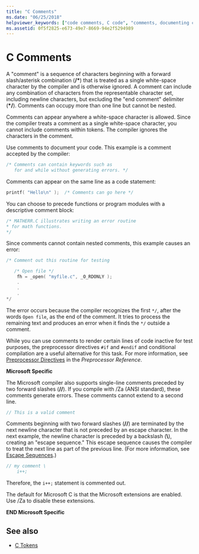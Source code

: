 ```yaml
---
title: "C Comments"
ms.date: "06/25/2018"
helpviewer_keywords: ["code comments, C code", "comments, documenting code", "comments, C code", "/* */ comment delimiters", "comments"]
ms.assetid: 0f5f2825-e673-49e7-8669-94e2f5294989
---
```

# C Comments

A "comment" is a sequence of characters beginning with a forward slash/asterisk combination (<strong>/\*</strong>) that is treated as a single white-space character by the compiler and is otherwise ignored. A comment can include any combination of characters from the representable character set, including newline characters, but excluding the "end comment" delimiter (<strong>\*/</strong>). Comments can occupy more than one line but cannot be nested.

Comments can appear anywhere a white-space character is allowed. Since the compiler treats a comment as a single white-space character, you cannot include comments within tokens. The compiler ignores the characters in the comment.

Use comments to document your code. This example is a comment accepted by the compiler:

```C
/* Comments can contain keywords such as
   for and while without generating errors. */
```

Comments can appear on the same line as a code statement:

```C
printf( "Hello\n" );  /* Comments can go here */
```

You can choose to precede functions or program modules with a descriptive comment block:

```C
/* MATHERR.C illustrates writing an error routine
* for math functions.
*/
```

Since comments cannot contain nested comments, this example causes an error:

```C
/* Comment out this routine for testing

   /* Open file */
    fh = _open( "myfile.c", _O_RDONLY );
    .
    .
    .
*/
```

The error occurs because the compiler recognizes the first `*/`, after the words `Open file`, as the end of the comment. It tries to process the remaining text and produces an error when it finds the `*/` outside a comment.

While you can use comments to render certain lines of code inactive for test purposes, the preprocessor directives `#if` and `#endif` and conditional compilation are a useful alternative for this task. For more information, see [Preprocessor Directives](../preprocessor/preprocessor-directives.md) in the *Preprocessor Reference*.

**Microsoft Specific**

The Microsoft compiler also supports single-line comments preceded by two forward slashes (__//__). If you compile with /Za (ANSI standard), these comments generate errors. These comments cannot extend to a second line.

```C
// This is a valid comment
```

Comments beginning with two forward slashes (__//__) are terminated by the next newline character that is not preceded by an escape character. In the next example, the newline character is preceded by a backslash (**\\**), creating an "escape sequence." This escape sequence causes the compiler to treat the next line as part of the previous line. (For more information, see [Escape Sequences](../c-language/escape-sequences.md).)

```C
// my comment \
    i++;
```

Therefore, the `i++;` statement is commented out.

The default for Microsoft C is that the Microsoft extensions are enabled. Use /Za to disable these extensions.

**END Microsoft Specific**

## See also

- [C Tokens](../c-language/c-tokens.md)
